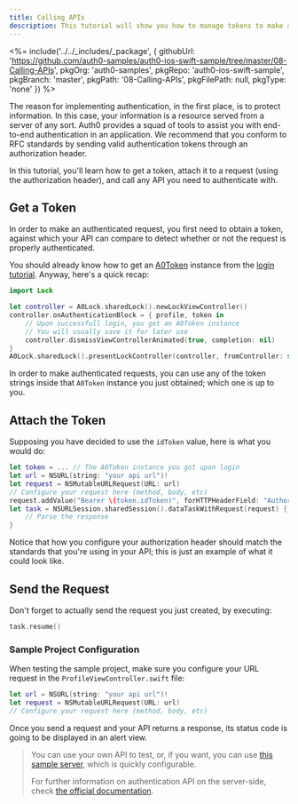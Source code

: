 ```yaml
---
title: Calling APIs
description: This tutorial will show you how to manage tokens to make authenticated API calls, using NSURLSession.
---
```


<%= include('../../_includes/_package', {
  githubUrl: 'https://github.com/auth0-samples/auth0-ios-swift-sample/tree/master/08-Calling-APIs',
  pkgOrg: 'auth0-samples',
  pkgRepo: 'auth0-ios-swift-sample',
  pkgBranch: 'master',
  pkgPath: '08-Calling-APIs',
  pkgFilePath: null,
  pkgType: 'none'
}) %>



The reason for implementing authentication, in the first place, is to protect information. In this case, your information is a resource served from a server of any sort. Auth0 provides a squad of tools to assist you with end-to-end authentication in an application. We recommend that you conform to RFC standards by sending valid authentication tokens through an authorization header.

In this tutorial, you'll learn how to get a token, attach it to a request (using the authorization header), and call any API you need to authenticate with.

## Get a Token

In order to make an authenticated request, you first need to obtain a token, against which your API can compare to detect whether or not the request is properly authenticated.

You should already know how to get an [A0Token](https://github.com/auth0/Lock.iOS-OSX/blob/master/Pod/Classes/Core/A0Token.h) instance from the [login tutorial](01-login). Anyway, here's a quick recap:

```swift
import Lock
```

```swift
let controller = A0Lock.sharedLock().newLockViewController()
controller.onAuthenticationBlock = { profile, token in
    // Upon successfull login, you get an A0Token instance
    // You will usually save it for later use
    controller.dismissViewControllerAnimated(true, completion: nil)
}
A0Lock.sharedLock().presentLockController(controller, fromController: self)
```

In order to make authenticated requests, you can use any of the token strings inside that `A0Token` instance you just obtained; which one is up to you.

## Attach the Token

Supposing you have decided to use the `idToken` value, here is what you would do:

```swift
let token = ... // The A0Token instance you got upon login
let url = NSURL(string: "your api url")!
let request = NSMutableURLRequest(URL: url)
// Configure your request here (method, body, etc)
request.addValue("Bearer \(token.idToken)", forHTTPHeaderField: "Authorization")
let task = NSURLSession.sharedSession().dataTaskWithRequest(request) { data, response, error in
    // Parse the response
}
```

Notice that how you configure your authorization header should match the standards that you're using in your API; this is just an example of what it could look like.

## Send the Request

Don't forget to actually send the request you just created, by executing:

```swift
task.resume()
```

### Sample Project Configuration

When testing the sample project, make sure you configure your URL request in the `ProfileViewController.swift` file:

```swift
let url = NSURL(string: "your api url")!
let request = NSMutableURLRequest(URL: url)
// Configure your request here (method, body, etc)
```

Once you send a request and your API returns a response, its status code is going to be displayed in an alert view.

> You can use your own API to test, or, if you want, you can use [this sample server](https://github.com/auth0-samples/auth0-angularjs2-systemjs-sample/tree/master/Server), which is quickly configurable.
>
> For further information on authentication API on the server-side, check [the official documentation](/api/authentication).
